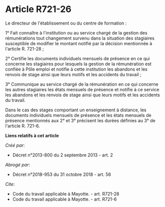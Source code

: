 # Article R721-26

Le directeur de l'établissement ou du centre de formation : 

1° Fait connaître à l'institution ou au service chargé de la gestion des rémunérations tout changement survenu dans la
situation des stagiaires susceptible de modifier le montant notifié par la décision mentionnée à l'article R. 721-28 ; 

2° Certifie les documents individuels mensuels de présence en ce qui concerne les stagiaires pour lesquels la gestion de la
rémunération est confiée à Pôle emploi et notifie à cette institution les abandons et les renvois de stage ainsi que leurs
motifs et les accidents du travail ; 

3° Communique au service chargé de la rémunération en ce qui concerne les autres stagiaires les états mensuels de présence et
notifie à ce service les abandons et les renvois de stage ainsi que leurs motifs et les accidents du travail. 

Dans le cas des stages comportant un enseignement à distance, les documents individuels mensuels de présence et les états
mensuels de présence mentionnés aux 2° et 3° précisent les durées définies au 3° de l'article R. 721-6.

**Liens relatifs à cet article**

_Créé par_:

  - Décret n°2013-800 du 2 septembre 2013 - art. 2

_Abrogé par_:

  - Décret n°2018-953 du 31 octobre 2018 - art. 56

_Cite_:

  - Code du travail applicable à Mayotte. - art. R721-28
  - Code du travail applicable à Mayotte. - art. R721-6
